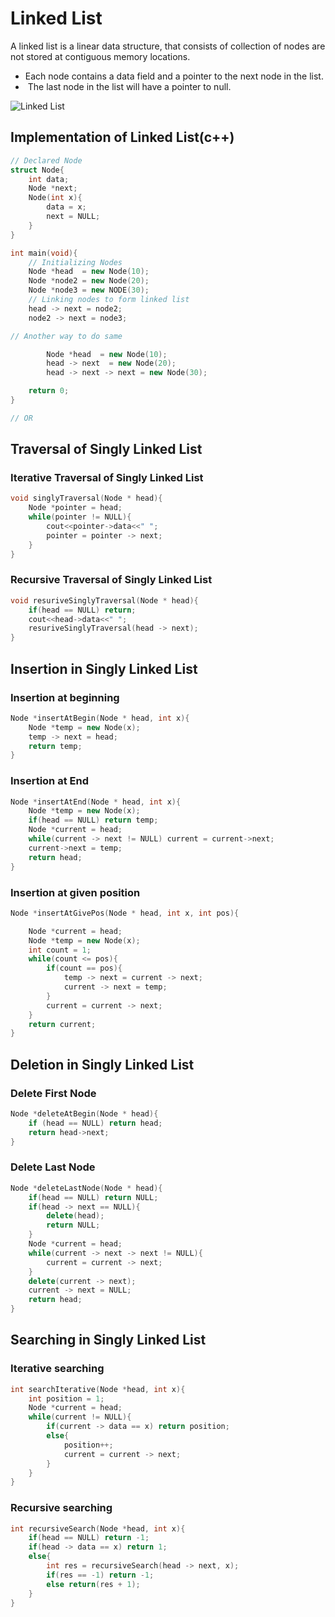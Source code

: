 #  Linked List

A linked list is a linear data structure, that consists of collection of nodes are not stored at contiguous memory locations.
- Each node contains a data field and a pointer to the next node in the list.
-  The last node in the list will have a pointer to null.

![Linked List](https://media.geeksforgeeks.org/wp-content/cdn-uploads/20230726162542/Linked-List-Data-Structure.png)

## Implementation  of Linked List(c++)
```cpp
// Declared Node
struct Node{
	int data;
	Node *next;
	Node(int x){
		data = x;
		next = NULL;
	}
}

int main(void){
	// Initializing Nodes
	Node *head  = new Node(10);
	Node *node2 = new Node(20);
	Node *node3 = new NODE(30);
	// Linking nodes to form linked list
	head -> next = node2;
	node2 -> next = node3;

// Another way to do same

		Node *head  = new Node(10);
		head -> next  = new Node(20);
		head -> next -> next = new Node(30);

	return 0;
}

// OR 
```

## Traversal of Singly Linked List
###  Iterative Traversal of Singly Linked List
```cpp
void singlyTraversal(Node * head){
    Node *pointer = head;
    while(pointer != NULL){
        cout<<pointer->data<<" ";
        pointer = pointer -> next;
    }
}
```
### Recursive Traversal of Singly Linked List
```cpp
void resuriveSinglyTraversal(Node * head){
    if(head == NULL) return;
    cout<<head->data<<" ";
    resuriveSinglyTraversal(head -> next);
}
```

## Insertion in Singly Linked List
### Insertion at beginning
```cpp
Node *insertAtBegin(Node * head, int x){
	Node *temp = new Node(x);
	temp -> next = head;
	return temp;
}
```
### Insertion at End
```cpp
Node *insertAtEnd(Node * head, int x){
    Node *temp = new Node(x);
    if(head == NULL) return temp;
    Node *current = head;
    while(current -> next != NULL) current = current->next;
    current->next = temp;
    return head;
}
```
### Insertion at given position
```cpp
Node *insertAtGivePos(Node * head, int x, int pos){

	Node *current = head;
	Node *temp = new Node(x);
	int count = 1;
	while(count <= pos){
		if(count == pos){
			temp -> next = current -> next;
			current -> next = temp;
		}
		current = current -> next;
	}
	return current;
}
```

## Deletion in Singly Linked List
### Delete First Node 
```cpp
Node *deleteAtBegin(Node * head){
    if (head == NULL) return head;
    return head->next;
}
```
### Delete Last Node
```cpp
Node *deleteLastNode(Node * head){
	if(head == NULL) return NULL;
	if(head -> next == NULL){
		delete(head);
		return NULL;
	}
	Node *current = head;
	while(current -> next -> next != NULL){
		current = current -> next;
	}
	delete(current -> next);
	current -> next = NULL;
	return head;
}
```

## Searching in Singly Linked List
### Iterative searching
```cpp
int searchIterative(Node *head, int x){
    int position = 1;
    Node *current = head;
    while(current != NULL){
        if(current -> data == x) return position;
        else{
            position++;
            current = current -> next;
        }
    }
}
```
### Recursive searching
```cpp
int recursiveSearch(Node *head, int x){
    if(head == NULL) return -1;
    if(head -> data == x) return 1;
    else{
        int res = recursiveSearch(head -> next, x);
        if(res == -1) return -1;
        else return(res + 1);
    }
}
```

